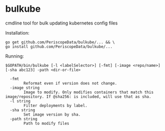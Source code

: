 # bulkube
cmdline tool for bulk updating kubernetes config files

Installation:
```
go get github.com/PeriscopeData/bulkube/... && \
go install github.com/PeriscopeData/bulkube/...
```


Running:
```
$GOPATH/bin/bulkube [-l <labelSelector>] [-fmt] [-image <repo/name>] [-sha abc123] -path <dir-or-file>

  -fmt
    	Reformat even if version does not change.
  -image string
    	Image to modify. Only modifies containers that match this image/repository. If @sha256: is included, will use that as sha.
  -l string
    	Filter deployments by label.
  -sha string
    	Set image version by sha.
  -path string
    	Path to modify files
```

